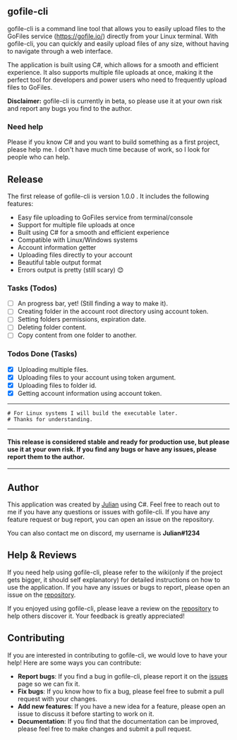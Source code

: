 ﻿## gofile-cli 

gofile-cli is a command line tool that allows you to easily upload files to the GoFiles service (https://gofile.io/) directly from your Linux terminal. With gofile-cli, you can quickly and easily upload files of any size, without having to navigate through a web interface.

The application is built using C#, which allows for a smooth and efficient experience. It also supports multiple file uploads at once, making it the perfect tool for developers and power users who need to frequently upload files to GoFiles.

**Disclaimer:** gofile-cli is currently in beta, so please use it at your own risk and report any bugs you find to the author.

### Need help 
   Please if you know C# and you want to build something as a first project, please help me.
   I don't have much time because of work, so I look for people who can help.

## Release

The first release of gofile-cli is version 1.0.0 . It includes the following features:

- Easy file uploading to GoFiles service from terminal/console
- Support for multiple file uploads at once
- Built using C# for a smooth and efficient experience
- Compatible with Linux/Windows systems
- Account information getter
- Uploading files directly to your account 
- Beautiful table output format 
- Errors output is pretty (still scary) 😊 

### Tasks (Todos) 
- [ ] An progress bar, yet! (Still finding a way to make it).
- [ ] Creating folder in the account root directory using account token.
- [ ] Setting folders permissions, expiration date.
- [ ] Deleting folder content.
- [ ] Copy content from one folder to another.

### Todos Done (Tasks)
- [x] Uploading multiple files.
- [x] Uploading files to your account using token argument.
- [x] Uploading files to folder id.
- [x] Getting account information using account token.
***
    # For Linux systems I will build the executable later.
    # Thanks for understanding.

***
#### This release is considered stable and ready for production use, but please use it at your own risk. If you find any bugs or have any issues, please report them to the author.
***
## Author

This application was created by [Julian](https://github.com/Julian/) using C#. Feel free to reach out to me if you have any questions or issues with gofile-cli. If you have any feature request or bug report, you can open an issue on the repository.

You can also contact me on discord, my username is **Julian#1234**

## Help & Reviews

If you need help using gofile-cli, please refer to the wiki(only if the project gets bigger, it should self explanatory) for detailed instructions on how to use the application. If you have any issues or bugs to report, please open an issue on the [repository](https://github.com/Julian/gofile-cli/issues).

If you enjoyed using gofile-cli, please leave a review on the [repository](https://github.com/Julian/gofile-cli) to help others discover it. Your feedback is greatly appreciated!

## Contributing

If you are interested in contributing to gofile-cli, we would love to have your help! Here are some ways you can contribute:

- **Report bugs**: If you find a bug in gofile-cli, please report it on the [issues](https://github.com/Julian/gofile-cli/issues) page so we can fix it.
- **Fix bugs**: If you know how to fix a bug, please feel free to submit a pull request with your changes.
- **Add new features**: If you have a new idea for a feature, please open an issue to discuss it before starting to work on it.
- **Documentation**: If you find that the documentation can be improved, please feel free to make changes and submit a pull request.
